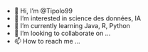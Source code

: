 - 👋 Hi, I’m @Tipolo99
- 👀 I’m interested in  science des données,  IA
- 🌱 I’m currently learning  Java, R, Python
- 💞️ I’m looking to collaborate on ...
- 📫 How to reach me ...

<!---
Tipolo99/Tipolo99 is a ✨ special ✨ repository because its `README.md` (this file) appears on your GitHub profile.
You can click the Preview link to take a look at your changes.
--->
